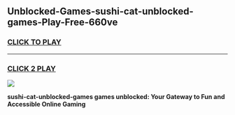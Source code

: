 
## Unblocked-Games-sushi-cat-unblocked-games-Play-Free-660ve
<h3>
<a href="https://premium76.site?title=sushi-cat-unblocked-games&ref=15A">CLICK TO PLAY</a></h3>
<hr>

<h3>
<a href="https://premium76.site?title=sushi-cat-unblocked-games&ref=15A">CLICK 2 PLAY</a>
  
</h3>

<a href="https://premium76.site?title=sushi-cat-unblocked-games&ref=15A"><img src="https://clearcache.store/games.png"></a>


**sushi-cat-unblocked-games games unblocked: Your Gateway to Fun and Accessible Online Gaming**
